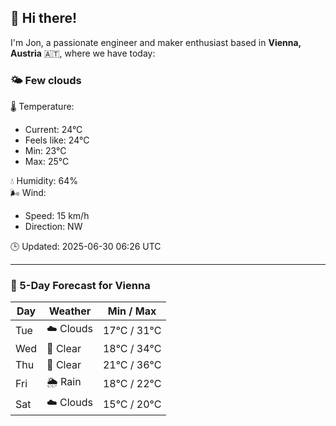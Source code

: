 ## 👋 Hi there!

I'm Jon, a passionate engineer and maker enthusiast based in **Vienna, Austria** 🇦🇹, where we have today:

### 🌤️ Few clouds 

🌡️ Temperature: 
* Current: 24°C
* Feels like: 24°C
* Min: 23°C 
* Max: 25°C  

💧 Humidity: 64%  
🌬️ Wind: 
* Speed: 15 km/h 
* Direction: NW  

🕒 Updated: 2025-06-30 06:26 UTC

---

### 📅 5-Day Forecast for Vienna

| Day | Weather | Min / Max |
|-----|---------|------------|
| Tue | ☁️ Clouds | 17°C / 31°C |
| Wed | 🌙 Clear | 18°C / 34°C |
| Thu | 🌙 Clear | 21°C / 36°C |
| Fri | 🌦️ Rain | 18°C / 22°C |
| Sat | ☁️ Clouds | 15°C / 20°C |

